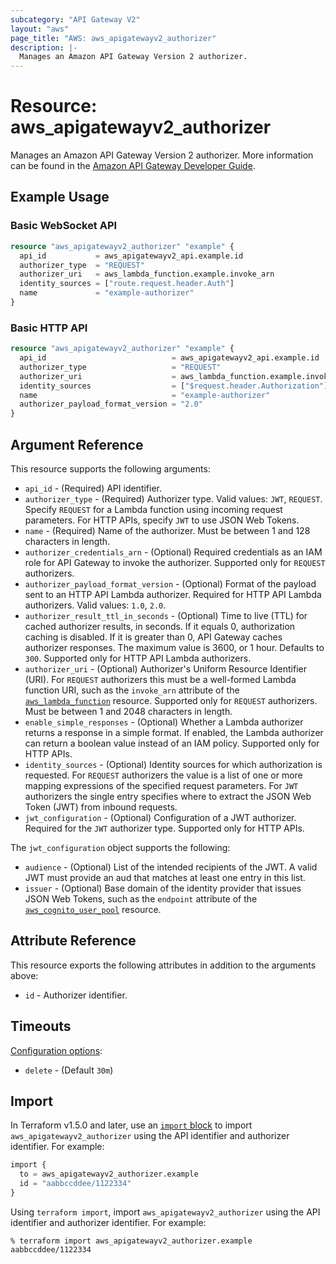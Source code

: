 ```yaml
---
subcategory: "API Gateway V2"
layout: "aws"
page_title: "AWS: aws_apigatewayv2_authorizer"
description: |-
  Manages an Amazon API Gateway Version 2 authorizer.
---
```


# Resource: aws_apigatewayv2_authorizer

Manages an Amazon API Gateway Version 2 authorizer.
More information can be found in the [Amazon API Gateway Developer Guide](https://docs.aws.amazon.com/apigateway/latest/developerguide/apigateway-websocket-api.html).

## Example Usage

### Basic WebSocket API

```terraform
resource "aws_apigatewayv2_authorizer" "example" {
  api_id           = aws_apigatewayv2_api.example.id
  authorizer_type  = "REQUEST"
  authorizer_uri   = aws_lambda_function.example.invoke_arn
  identity_sources = ["route.request.header.Auth"]
  name             = "example-authorizer"
}
```

### Basic HTTP API

```terraform
resource "aws_apigatewayv2_authorizer" "example" {
  api_id                            = aws_apigatewayv2_api.example.id
  authorizer_type                   = "REQUEST"
  authorizer_uri                    = aws_lambda_function.example.invoke_arn
  identity_sources                  = ["$request.header.Authorization"]
  name                              = "example-authorizer"
  authorizer_payload_format_version = "2.0"
}
```

## Argument Reference

This resource supports the following arguments:

* `api_id` - (Required) API identifier.
* `authorizer_type` - (Required) Authorizer type. Valid values: `JWT`, `REQUEST`.
Specify `REQUEST` for a Lambda function using incoming request parameters.
For HTTP APIs, specify `JWT` to use JSON Web Tokens.
* `name` - (Required) Name of the authorizer. Must be between 1 and 128 characters in length.
* `authorizer_credentials_arn` - (Optional) Required credentials as an IAM role for API Gateway to invoke the authorizer.
Supported only for `REQUEST` authorizers.
* `authorizer_payload_format_version` - (Optional) Format of the payload sent to an HTTP API Lambda authorizer. Required for HTTP API Lambda authorizers.
Valid values: `1.0`, `2.0`.
* `authorizer_result_ttl_in_seconds` - (Optional) Time to live (TTL) for cached authorizer results, in seconds. If it equals 0, authorization caching is disabled.
If it is greater than 0, API Gateway caches authorizer responses. The maximum value is 3600, or 1 hour. Defaults to `300`.
Supported only for HTTP API Lambda authorizers.
* `authorizer_uri` - (Optional) Authorizer's Uniform Resource Identifier (URI).
For `REQUEST` authorizers this must be a well-formed Lambda function URI, such as the `invoke_arn` attribute of the [`aws_lambda_function`](/docs/providers/aws/r/lambda_function.html) resource.
Supported only for `REQUEST` authorizers. Must be between 1 and 2048 characters in length.
* `enable_simple_responses` - (Optional) Whether a Lambda authorizer returns a response in a simple format. If enabled, the Lambda authorizer can return a boolean value instead of an IAM policy.
Supported only for HTTP APIs.
* `identity_sources` - (Optional) Identity sources for which authorization is requested.
For `REQUEST` authorizers the value is a list of one or more mapping expressions of the specified request parameters.
For `JWT` authorizers the single entry specifies where to extract the JSON Web Token (JWT) from inbound requests.
* `jwt_configuration` - (Optional) Configuration of a JWT authorizer. Required for the `JWT` authorizer type.
Supported only for HTTP APIs.

The `jwt_configuration` object supports the following:

* `audience` - (Optional) List of the intended recipients of the JWT. A valid JWT must provide an aud that matches at least one entry in this list.
* `issuer` - (Optional) Base domain of the identity provider that issues JSON Web Tokens, such as the `endpoint` attribute of the [`aws_cognito_user_pool`](/docs/providers/aws/r/cognito_user_pool.html) resource.

## Attribute Reference

This resource exports the following attributes in addition to the arguments above:

* `id` - Authorizer identifier.

## Timeouts

[Configuration options](https://developer.hashicorp.com/terraform/language/resources/syntax#operation-timeouts):

- `delete` - (Default `30m`)

## Import

In Terraform v1.5.0 and later, use an [`import` block](https://developer.hashicorp.com/terraform/language/import) to import `aws_apigatewayv2_authorizer` using the API identifier and authorizer identifier. For example:

```terraform
import {
  to = aws_apigatewayv2_authorizer.example
  id = "aabbccddee/1122334"
}
```

Using `terraform import`, import `aws_apigatewayv2_authorizer` using the API identifier and authorizer identifier. For example:

```console
% terraform import aws_apigatewayv2_authorizer.example aabbccddee/1122334
```
